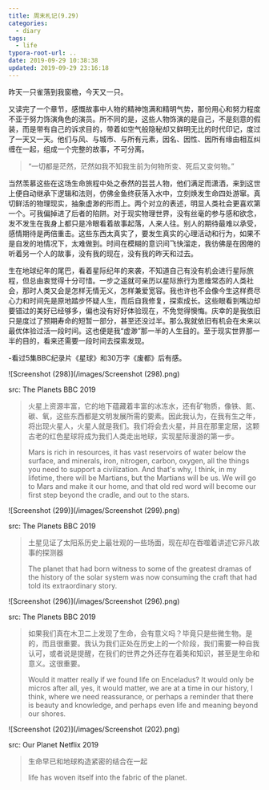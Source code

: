 ```yaml
---
title: 周末札记(9.29)
categories:
  - diary
tags:
  - life
typora-root-url: ..
date: 2019-09-29 10:38:38
updated: 2019-09-29 23:16:18
---
```


昨天一只雀落到我窗檐，今天又一只。

<!--more-->

又读完了一个章节，感慨故事中人物的精神饱满和精明气势，那份用心和努力程度不亚于努力饰演角色的演员。所不同的是，这些人物饰演的是自己，不是刻意的假装，而是带有自己的诉求目的，带着如空气般隐秘却又鲜明无比的时代印记，度过了一天又一天。他们与风、与城市、与所有元素，因名、因性、因所有缘由相互纠缠在一起，组成一个完整的故事，不可分离。

> “一切都是茫然，茫然如我不知我生前为何物所变、死后又变何物。”

当然羡慕这些在这场生命旅程中处之泰然的芸芸人物，他们满足而潇洒，来到这世上便自动继承下逻辑和法则，仿佛金鱼终获落入水中，立刻焕发生命四处游窜。真切鲜活的物理现实，抽象虚渺的形而上。两个对立的表述，明显人类社会更喜欢第一个。可我偏掉进了后者的陷阱。对于现实物理世界，没有丝毫的参与感和欲念，发不发生在我身上都只是冷眼看着故事起落，人来人往。别人的期待最难以承受，感情期待是两倍重击。这些东西太真实了，要发生真实的心理活动和行为，如果不是自发的地情况下，太难做到。时间在模糊的意识间飞快溜走，我彷佛是在困倦的听着另一个人的故事，没有我的现在，没有我的昨天和过去。

生在地球纪年的尾巴，看着星际纪年的来袭，不知道自己有没有机会进行星际旅程，但总由衷觉得十分可惜。一步之遥就可亲历以星际旅行为思维常态的人类社会，那时人类又会是怎样无情无义，怎样兼爱宽容。我也许也不会像今生这样费尽心力和时间先是原地踏步怀疑人生，而后自我修复，探索成长。这些眼看到嘴边却要错过的美好已经够多，偏也没有好好体验现在，不免觉得懊悔。庆幸的是我依旧只是度过了预期寿命的短暂一部分，甚至还没过半。那么我就依旧有机会在未来以最优体验过活一段时间。这也便是我“虚渺”那一半的人生目的。至于现实世界那一半的目的，看来还需要一段时间去探索发现。



-看过5集BBC纪录片《星球》和30万字《废都》后有感。



![Screenshot (298)](/images/Screenshot (298).png)

src: The Planets BBC 2019

>火星上资源丰富，它的地下蕴藏着丰富的冰冻水，还有矿物质，像铁、氮、碳、氧，这些东西都是文明发展所需的要素。因此我认为，在我有生之年，将出现火星人，火星人就是我们。我们将会去火星，并且在那里定居，这颗古老的红色星球将成为我们人类走出地球，实现星际漫游的第一步。
>
>Mars is rich in resources, it has vast reservoirs of water below the surface, and minerals, iron, nitrogen, carbon, oxygen, all the things you need to support a civilization. And that's why, I think, in my lifetime, there will be Martians, but the Martians will be us. We will go to Mars and make it our home, and that old red word will become our first step beyond the cradle, and out to the stars.

![Screenshot (299)](/images/Screenshot (299).png)

src: The Planets BBC 2019

>土星见证了太阳系历史上最壮观的一些场面，现在却在吞噬着讲述它非凡故事的探测器
>
>The planet that had born witness to some of the greatest dramas of the history of the solar system was now consuming the craft that had told its extraordinary story.

![Screenshot (296)](/images/Screenshot (296).png)

src: The Planets BBC 2019

>如果我们真在木卫二上发现了生命，会有意义吗？毕竟只是些微生物。是的，而且很重要。我认为我们正处在历史上的一个阶段，我们需要一种自我认可，或者说是提醒，在我们的世界之外还存在着美和知识，甚至是生命和意义。这很重要。
>
>Would it matter really if we found life on Enceladus? It would only be micros after all, yes, it would matter, we are at a time in our history, I think, where we need reassurance, or perhaps a reminder that there is beauty and knowledge, and perhaps even life and meaning beyond our shores.

![Screenshot (202)](/images/Screenshot (202).png)

src: Our Planet Netflix 2019

> 生命早已和地球构造紧密的结合在一起
>
> life has woven itself into the fabric of the planet.

